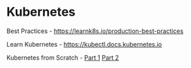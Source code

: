 # Kubernetes

Best Practices - https://learnk8s.io/production-best-practices

Learn Kubernetes - https://kubectl.docs.kubernetes.io

Kubernetes from Scratch - [Part 1](https://medium.com/better-programming/kubernetes-from-scratch-4691283e3995) [Part 2](https://medium.com/better-programming/kubernetes-from-scratch-part-2-e30b48f7ca6b)
